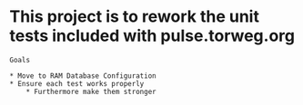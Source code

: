 # This project is to rework the unit tests included with pulse.torweg.org

    Goals
    
    * Move to RAM Database Configuration
    * Ensure each test works properly
        * Furthermore make them stronger
    
